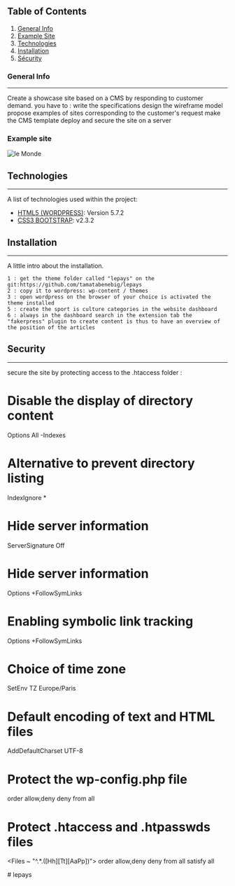 ## Table of Contents
1. [General Info](#general-info)
2. [Example Site](#le-Monde.fr)
3. [Technologies](#technologies)
3. [Installation](#installation)
4. [Sécurity](#protocol-in-place)

### General Info
***
Create a showcase site based on a CMS by responding to customer demand.
you have to :
write the specifications
design the wireframe model
propose examples of sites corresponding to the customer's request
make the CMS template
deploy and secure the site on a server
### Example site
![le Monde](https://www.lemonde.fr/)
## Technologies
***
A list of technologies used within the project:
* [HTML5 (WORDPRESS)](https://wordpress.org/): Version 5.7.2 
* [CSS3 BOOTSTRAP](https://getbootstrap.com/2.3.2/): v2.3.2
## Installation
***
A little intro about the installation. 
```
1 : get the theme folder called "lepays" on the git:https://github.com/tamatabenebig/lepays
2 : copy it to wordpress: wp-content / themes
3 : open wordpress on the browser of your choice is activated the theme installed
5 : create the sport is culture categories in the website dashboard
6 : always in the dashboard search in the extension tab the "fakerpress" plugin to create content is thus to have an overview of the position of the articles
```
## Security
***
secure the site by protecting access to the .htaccess folder :
# Disable the display of directory content
Options All -Indexes
# Alternative to prevent directory listing
IndexIgnore *
# Hide server information
ServerSignature Off
# Hide server information
Options +FollowSymLinks
# Enabling symbolic link tracking
Options +FollowSymLinks
# Choice of time zone
SetEnv TZ Europe/Paris
# Default encoding of text and HTML files
AddDefaultCharset UTF-8
# Protect the wp-config.php file
<files wp-config.php>
order allow,deny
deny from all
</files>

# Protect .htaccess and .htpasswds files
<Files ~ "^.*\.([Hh][Tt][AaPp])">
order allow,deny
deny from all
satisfy all
</Files>

#   l e p a y s  
 